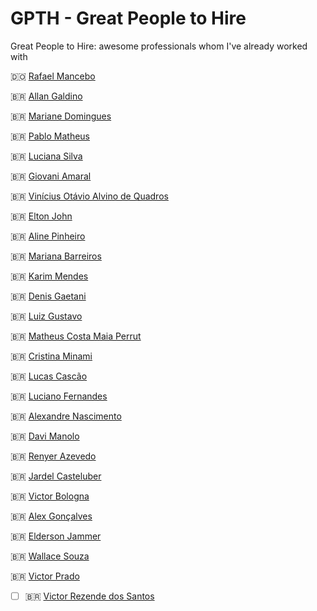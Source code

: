 # GPTH - Great People to Hire
Great People to Hire: awesome professionals whom I've already worked with

🇩🇴 [Rafael Mancebo](https://www.linkedin.com/in/rafaelmancebo/)

🇧🇷 [Allan Galdino](https://www.linkedin.com/in/allangsilva/)

🇧🇷 [Mariane Domingues](https://www.linkedin.com/in/mariane-domingues/)

🇧🇷 [Pablo Matheus](https://www.linkedin.com/in/pablo-lima-araujo/)

🇧🇷 [Luciana Silva](https://www.linkedin.com/in/luciana-araujo-as/)

🇧🇷 [Giovani Amaral](https://www.linkedin.com/in/giovani-amaral/)

🇧🇷 [Vinícius Otávio Alvino de Quadros](https://www.linkedin.com/in/voa-quadros/)

🇧🇷 [Elton John](https://www.linkedin.com/in/ejss/)

🇧🇷 [Aline Pinheiro](https://www.linkedin.com/in/aline-a-pinheiro-89438b23/)

🇧🇷 [Mariana Barreiros](https://www.linkedin.com/in/mariana-barreiros-39892a33/)

🇧🇷 [Karim Mendes](https://www.linkedin.com/in/karim-mendes-720249b9/)

🇧🇷 [Denis Gaetani](https://www.linkedin.com/in/denis-gaetani-030990b6/)

🇧🇷 [Luiz Gustavo](https://www.linkedin.com/in/luiz-gustavo-silva-7b834251/)

🇧🇷 [Matheus Costa Maia Perrut](https://www.linkedin.com/in/perrutm/)

🇧🇷 [Cristina Minami](https://www.linkedin.com/in/cristinaminami/)

🇧🇷 [Lucas Cascão](https://www.linkedin.com/in/lucas-cascao/)

🇧🇷 [Luciano Fernandes](https://www.linkedin.com/in/lucianofernandesdeveloper/)

🇧🇷 [Alexandre Nascimento](https://www.linkedin.com/in/alexandre2/)

🇧🇷 [Davi Manolo](https://www.linkedin.com/in/davi-manolo/)

🇧🇷 [Renyer Azevedo](https://www.linkedin.com/in/renyer-azevedo/)

🇧🇷 [Jardel Casteluber](https://www.linkedin.com/in/jardelcasteluber/)

🇧🇷 [Victor Bologna](https://www.linkedin.com/in/victor-bologna/)

🇧🇷 [Alex Gonçalves](https://www.linkedin.com/in/alexserodio/)

🇧🇷 [Elderson Jammer](https://www.linkedin.com/in/elderson-jammer/)

🇧🇷 [Wallace Souza](https://www.linkedin.com/in/wallace-gomes-de-souza/)

🇧🇷 [Victor Prado](https://www.linkedin.com/in/victor-prado-4433a0112/)

- [ ] 🇧🇷 [Victor Rezende dos Santos](https://www.linkedin.com/in/victor-rds/)
